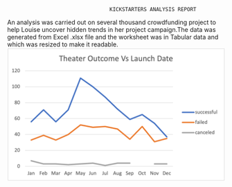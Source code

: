                                      KICKSTARTERS ANALYSIS REPORT
An analysis was carried out on several thousand crowdfunding project to help Louise uncover hidden trends in her project campaign.The data was generated from Excel .xlsx file and the worksheet was in Tabular data and which was resized to make it readable.                   
![Image](https://github.com/Thaofeeqat/Kickstarters-analysis/blob/main/Theater_Outcome_vs_Launch_Date.png)
